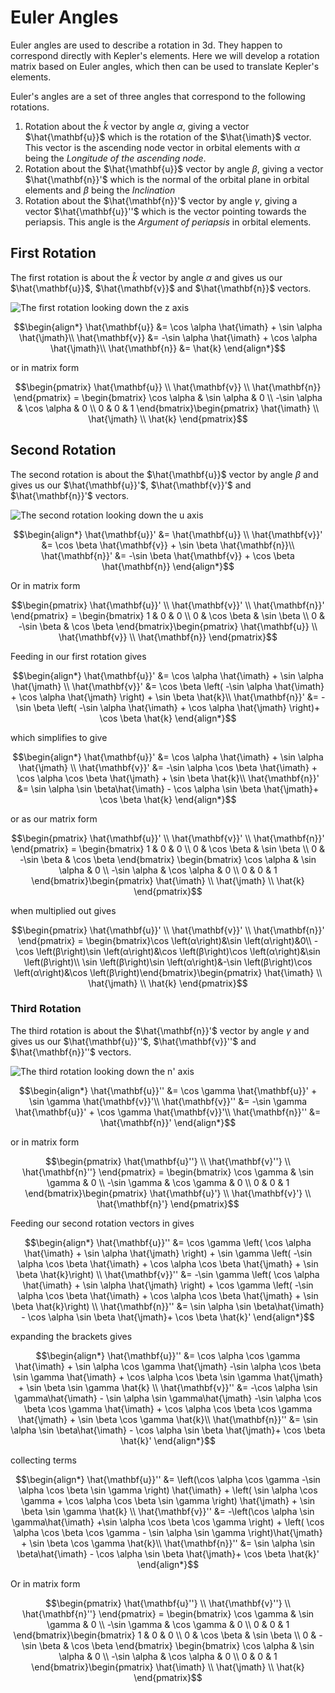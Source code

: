 # Euler Angles

Euler angles are used to describe a rotation in 3d. They happen to correspond directly with Kepler's elements. Here we will develop a rotation matrix based on Euler angles, which then can be used to translate Kepler's elements.

Euler's angles are a set of three angles that correspond to the following rotations.

1. Rotation about the $\hat{k}$ vector by angle $\alpha$, giving a vector $\hat{\mathbf{u}}$ which is the rotation of the $\hat{\imath}$ vector. This vector is the ascending node vector in orbital elements with $\alpha$ being the _Longitude of the ascending node_.
2. Rotation about the $\hat{\mathbf{u}}$ vector by angle $\beta$, giving a vector $\hat{\mathbf{n}}'$ which is the normal of the orbital plane in orbital elements and $\beta$ being the _Inclination_
3. Rotation about the $\hat{\mathbf{n}}'$ vector by angle $\gamma$, giving a vector $\hat{\mathbf{u}}''$ which is the vector pointing towards the periapsis. This angle is the _Argument of periapsis_ in orbital elements.

## First Rotation

The first rotation is about the $\hat{k}$ vector by angle $\alpha$ and gives us our $\hat{\mathbf{u}}$, $\hat{\mathbf{v}}$ and $\hat{\mathbf{n}}$ vectors.

![The first rotation looking down the z axis]()

``` math
\begin{align*}
\hat{\mathbf{u}} &= \cos \alpha \hat{\imath} + \sin \alpha \hat{\jmath}\\
\hat{\mathbf{v}} &= -\sin \alpha \hat{\imath} + \cos \alpha \hat{\jmath}\\
\hat{\mathbf{n}} &= \hat{k}
\end{align*}
```
or in matrix form
``` math
\begin{pmatrix}
\hat{\mathbf{u}} \\
\hat{\mathbf{v}}  \\
\hat{\mathbf{n}} 
\end{pmatrix} = \begin{bmatrix}
\cos \alpha & \sin \alpha & 0 \\
-\sin \alpha & \cos \alpha & 0  \\
0 & 0 & 1
\end{bmatrix}\begin{pmatrix}
\hat{\imath} \\
\hat{\jmath}  \\
\hat{k} 
\end{pmatrix}
```

## Second Rotation

The second rotation is about the $\hat{\mathbf{u}}$ vector by angle $\beta$ and gives us our $\hat{\mathbf{u}}'$, $\hat{\mathbf{v}}'$ and $\hat{\mathbf{n}}'$ vectors.

![The second rotation looking down the u axis]()

``` math
\begin{align*}
\hat{\mathbf{u}}' &= \hat{\mathbf{u}} \\
\hat{\mathbf{v}}' &= \cos \beta \hat{\mathbf{v}} + \sin \beta \hat{\mathbf{n}}\\
\hat{\mathbf{n}}' &= -\sin \beta \hat{\mathbf{v}} + \cos \beta \hat{\mathbf{n}}
\end{align*}
```

Or in matrix form

``` math
\begin{pmatrix}
\hat{\mathbf{u}}' \\
\hat{\mathbf{v}}'  \\
\hat{\mathbf{n}}' 
\end{pmatrix} = \begin{bmatrix}
1 & 0 & 0 \\
0 & \cos \beta & \sin \beta  \\
0 & -\sin \beta & \cos \beta
\end{bmatrix}\begin{pmatrix}
\hat{\mathbf{u}} \\
\hat{\mathbf{v}}  \\
\hat{\mathbf{n}} 
\end{pmatrix}
```

Feeding in our first rotation gives
``` math
\begin{align*}
\hat{\mathbf{u}}' &= \cos \alpha \hat{\imath} + \sin \alpha \hat{\jmath} \\
\hat{\mathbf{v}}' &= \cos \beta \left( -\sin \alpha \hat{\imath} + \cos \alpha \hat{\jmath} \right) + \sin \beta \hat{k}\\
\hat{\mathbf{n}}' &= -\sin \beta \left( -\sin \alpha \hat{\imath} + \cos \alpha \hat{\jmath} \right)+ \cos \beta \hat{k}
\end{align*}
```
which simplifies to give
``` math
\begin{align*}
\hat{\mathbf{u}}' &= \cos \alpha \hat{\imath} + \sin \alpha \hat{\jmath} \\
\hat{\mathbf{v}}' &= -\sin \alpha \cos \beta  \hat{\imath} + \cos \alpha \cos \beta  \hat{\jmath} + \sin \beta \hat{k}\\
\hat{\mathbf{n}}' &=  \sin \alpha \sin \beta\hat{\imath} - \cos \alpha \sin \beta \hat{\jmath}+ \cos \beta \hat{k}
\end{align*}
```

or as our matrix form

``` math
\begin{pmatrix}
\hat{\mathbf{u}}' \\
\hat{\mathbf{v}}'  \\
\hat{\mathbf{n}}' 
\end{pmatrix} = \begin{bmatrix}
1 & 0 & 0 \\
0 & \cos \beta & \sin \beta  \\
0 & -\sin \beta & \cos \beta
\end{bmatrix} \begin{bmatrix}
\cos \alpha & \sin \alpha & 0 \\
-\sin \alpha & \cos \alpha & 0  \\
0 & 0 & 1
\end{bmatrix}\begin{pmatrix}
\hat{\imath} \\
\hat{\jmath}  \\
\hat{k} 
\end{pmatrix}
```
when multiplied out gives
``` math
\begin{pmatrix}
\hat{\mathbf{u}}' \\
\hat{\mathbf{v}}'  \\
\hat{\mathbf{n}}' 
\end{pmatrix} = \begin{bmatrix}\cos \left(α\right)&\sin \left(α\right)&0\\ -\cos \left(β\right)\sin \left(α\right)&\cos \left(β\right)\cos \left(α\right)&\sin \left(β\right)\\ \sin \left(β\right)\sin \left(α\right)&-\sin \left(β\right)\cos \left(α\right)&\cos \left(β\right)\end{bmatrix}\begin{pmatrix}
\hat{\imath} \\
\hat{\jmath}  \\
\hat{k} 
\end{pmatrix}
```

### Third Rotation

The third rotation is about the $\hat{\mathbf{n}}'$ vector by angle $\gamma$ and gives us our $\hat{\mathbf{u}}''$, $\hat{\mathbf{v}}''$ and $\hat{\mathbf{n}}''$ vectors.

![The third rotation looking down the n' axis]()

``` math
\begin{align*}
\hat{\mathbf{u}}'' &= \cos \gamma \hat{\mathbf{u}}' + \sin \gamma \hat{\mathbf{v}}'\\
\hat{\mathbf{v}}'' &= -\sin \gamma \hat{\mathbf{u}}' + \cos \gamma \hat{\mathbf{v}}'\\
\hat{\mathbf{n}}'' &= \hat{\mathbf{n}}'
\end{align*}
```

or in matrix form

``` math
\begin{pmatrix}
\hat{\mathbf{u}''} \\
\hat{\mathbf{v}''}  \\
\hat{\mathbf{n}''} 
\end{pmatrix} = \begin{bmatrix}
\cos \gamma & \sin \gamma & 0 \\
-\sin \gamma & \cos \gamma & 0  \\
0 & 0 & 1
\end{bmatrix}\begin{pmatrix}
\hat{\mathbf{u}'} \\
\hat{\mathbf{v}'}  \\
\hat{\mathbf{n}'} 
\end{pmatrix}
```

Feeding our second rotation vectors in gives

``` math
\begin{align*}
\hat{\mathbf{u}}'' &= \cos \gamma \left( \cos \alpha \hat{\imath} + \sin \alpha \hat{\jmath} \right) + \sin \gamma \left( -\sin \alpha \cos \beta  \hat{\imath} + \cos \alpha \cos \beta  \hat{\jmath} + \sin \beta \hat{k}\right) \\
\hat{\mathbf{v}}'' &= -\sin \gamma \left( \cos \alpha \hat{\imath} + \sin \alpha \hat{\jmath} \right) + \cos \gamma \left( -\sin \alpha \cos \beta  \hat{\imath} + \cos \alpha \cos \beta  \hat{\jmath} + \sin \beta \hat{k}\right) \\
\hat{\mathbf{n}}'' &= \sin \alpha \sin \beta\hat{\imath} - \cos \alpha \sin \beta \hat{\jmath}+ \cos \beta \hat{k}'
\end{align*}
```
expanding the brackets gives
``` math
\begin{align*}
\hat{\mathbf{u}}'' &=  \cos \alpha \cos \gamma \hat{\imath} + \sin \alpha \cos \gamma \hat{\jmath} -\sin \alpha \cos \beta  \sin \gamma  \hat{\imath} + \cos \alpha \cos \beta \sin \gamma  \hat{\jmath} + \sin \beta \sin \gamma \hat{k} \\
\hat{\mathbf{v}}'' &=  -\cos \alpha \sin \gamma\hat{\imath} - \sin \alpha \sin \gamma\hat{\jmath} -\sin \alpha \cos \beta \cos \gamma  \hat{\imath} + \cos \alpha \cos \beta \cos \gamma  \hat{\jmath} + \sin \beta \cos \gamma \hat{k}\\
\hat{\mathbf{n}}'' &= \sin \alpha \sin \beta\hat{\imath} - \cos \alpha \sin \beta \hat{\jmath}+ \cos \beta \hat{k}'
\end{align*}
```
collecting terms
``` math
\begin{align*}
\hat{\mathbf{u}}'' &=  \left(\cos \alpha \cos \gamma -\sin \alpha \cos \beta  \sin \gamma \right) \hat{\imath} + \left( \sin \alpha \cos \gamma + \cos \alpha \cos \beta \sin \gamma \right) \hat{\jmath} + \sin \beta \sin \gamma \hat{k} \\
\hat{\mathbf{v}}'' &=  -\left(\cos \alpha \sin \gamma\hat{\imath} +\sin \alpha \cos \beta \cos \gamma \right) + \left( \cos \alpha \cos \beta \cos \gamma - \sin \alpha \sin \gamma \right)\hat{\jmath} + \sin \beta \cos \gamma \hat{k}\\
\hat{\mathbf{n}}'' &= \sin \alpha \sin \beta\hat{\imath} - \cos \alpha \sin \beta \hat{\jmath}+ \cos \beta \hat{k}'
\end{align*}
```

Or in matrix form

``` math
\begin{pmatrix}
\hat{\mathbf{u}''} \\
\hat{\mathbf{v}''}  \\
\hat{\mathbf{n}''} 
\end{pmatrix} = \begin{bmatrix}
\cos \gamma & \sin \gamma & 0 \\
-\sin \gamma & \cos \gamma & 0  \\
0 & 0 & 1
\end{bmatrix}\begin{bmatrix}
1 & 0 & 0 \\
0 & \cos \beta & \sin \beta  \\
0 & -\sin \beta & \cos \beta
\end{bmatrix} \begin{bmatrix}
\cos \alpha & \sin \alpha & 0 \\
-\sin \alpha & \cos \alpha & 0  \\
0 & 0 & 1
\end{bmatrix}\begin{pmatrix}
\hat{\imath} \\
\hat{\jmath}  \\
\hat{k} 
\end{pmatrix}
```
